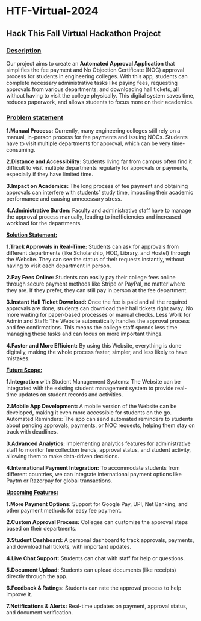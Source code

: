 # HTF-Virtual-2024
## Hack This Fall Virtual Hackathon Project
### <ins> **Description** </ins>
Our project aims to create an **Automated Approval Application** that simplifies the fee payment and No Objection Certificate (NOC) approval process for students in engineering colleges. With this app, students can complete necessary administrative tasks like paying fees, requesting approvals from various departments, and downloading hall tickets, all without having to visit the college physically. This digital system saves time, reduces paperwork, and allows students to focus more on their academics.

 ### <ins> **Problem statement** </ins>
**1.Manual Process:** Currently, many engineering colleges still rely on a manual, in-person process for fee payments and issuing NOCs. Students have to visit multiple departments for approval, which can be very time-consuming.

**2.Distance and Accessibility:** Students living far from campus often find it difficult to visit multiple departments regularly for approvals or payments, especially if they have limited time.

**3.Impact on Academics:** The long process of fee payment and obtaining approvals can interfere with students’ study time, impacting their academic performance and causing unnecessary stress.

**4.Administrative Burden:** Faculty and administrative staff have to manage the approval process manually, leading to inefficiencies and increased workload for the departments.

<ins> **Solution Statement:** </ins>

**1.Track Approvals in Real-Time:**
Students can ask for approvals from different departments (like Scholarship, HOD, Library, and Hostel) through the Website. They can see the status of their requests instantly, without having to visit each department in person.

**2.Pay Fees Online:**
Students can easily pay their college fees online through secure payment methods like Stripe or PayPal, no matter where they are. If they prefer, they can still pay in person at the fee department.

**3.Instant Hall Ticket Download:**
Once the fee is paid and all the required approvals are done, students can download their hall tickets right away. No more waiting for paper-based processes or manual checks.
Less Work for Admin and Staff:
The Website automatically handles the approval process and fee confirmations. This means the college staff spends less time managing these tasks and can focus on more important things.

**4.Faster and More Efficient:**
By using this Website, everything is done digitally, making the whole process faster, simpler, and less likely to have mistakes.

<ins> **Future Scope:** </ins>

**1.Integration** with Student Management Systems: The Website can be integrated with the existing student management system to provide real-time updates on student records and activities.

**2.Mobile App Development:** A mobile version of the Website can be developed, making it even more accessible for students on the go.
Automated Reminders: The app can send automated reminders to students about pending approvals, payments, or NOC requests, helping them stay on track with deadlines.

**3.Advanced Analytics:** Implementing analytics features for administrative staff to monitor fee collection trends, approval status, and student activity, allowing them to make data-driven decisions.

**4.International Payment Integration:** To accommodate students from different countries, we can integrate international payment options like Paytm or Razorpay for global transactions.

<ins> **Upcoming Features:** </ins>

**1.More Payment Options:**
Support for Google Pay, UPI, Net Banking, and other payment methods for easy fee payment.

**2.Custom Approval Process:**
Colleges can customize the approval steps based on their departments.

**3.Student Dashboard:**
A personal dashboard to track approvals, payments, and download hall tickets, with important updates.

**4.Live Chat Support:**
Students can chat with staff for help or questions.

**5.Document Upload:**
Students can upload documents (like receipts) directly through the app.

**6.Feedback & Ratings:**
Students can rate the approval process to help improve it.

**7.Notifications & Alerts:**
Real-time updates on payment, approval status, and document verification.




